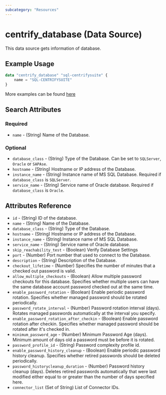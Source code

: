 ```yaml
---
subcategory: "Resources"
---
```


# centrify_database (Data Source)

This data source gets information of database.

## Example Usage

```terraform
data "centrify_database" "sql-centrifysuite" {
    name = "SQL-CENTRIFYSUITE"
}
```

More examples can be found [here](https://github.com/marcozj/terraform-provider-centrify/tree/main/examples/centrify_database)

## Search Attributes

### Required

- `name` - (String) Name of the Database.

### Optional

- `database_class` - (String) Type of the Database. Can be set to `SQLServer`, `Oracle` or `SAPAse`.
- `hostname` - (String) Hostname or IP address of the Database.
- `instance_name` - (String) Instance name of MS SQL Database. Required if `database_class` is `SQLServer`.
- `service_name` - (String) Service name of Oracle database. Required if `database_class` is `Oracle`.

## Attributes Reference

- `id` - (String) ID of the database.
- `name` - (String) Name of the Database.
- `database_class` - (String) Type of the Database.
- `hostname` - (String) Hostname or IP address of the Database.
- `instance_name` - (String) Instance name of MS SQL Database.
- `service_name` - (String) Service name of Oracle database.
- `skip_reachability_test` - (Boolean) Verify Database Settings
- `port` - (Number) Port number that used to connect to the Database.
- `description` - (String) Description of the Database.
- `checkout_lifetime` - (Number) Specifies the number of minutes that a checked out password is valid.
- `allow_multiple_checkouts` - (Boolean) Allow multiple password checkouts for this database. Specifies whether multiple users can have the same database account password checked out at the same time.
- `enable_password_rotation` - (Boolean) Enable periodic password rotation. Specifies whether managed password should be rotated periodically.
- `password_rotate_interval` - (Number) Password rotation interval (days). Rotates managed passwords automatically at the interval you specify.
- `enable_password_rotation_after_checkin` - (Boolean) Enable password rotation after checkin. Specifies whether managed password should be rotated after it's checked in.
- `minimum_password_age` - (Number) Minimum Password Age (days). Minimum amount of days old a password must be before it is rotated.
- `password_profile_id` - (String) Password complexity profile id.
- `enable_password_history_cleanup` - (Boolean) Enable periodic password history cleanup. Specifies whether retired passwords should be deleted periodically.
- `password_historycleanup_duration` - (Number) Password history cleanup (days). Deletes retired passwords automatically that were last modified either equal to or greater than the number of days specified here.
- `connector_list` (Set of String) List of Connector IDs.
